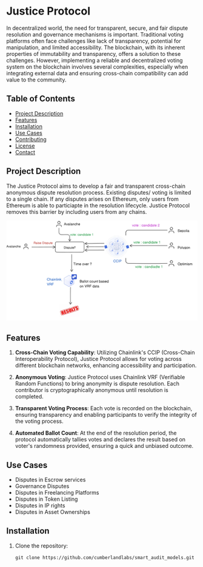 # Justice Protocol

In decentralized world, the need for transparent, secure, and fair dispute resolution and governance mechanisms is important. Traditional voting platforms often face challenges like lack of transparency, potential for manipulation, and limited accessibility. The blockchain, with its inherent properties of immutability and transparency, offers a solution to these challenges. However, implementing a reliable and decentralized voting system on the blockchain involves several complexities, especially when integrating external data and ensuring cross-chain compatibility can add value to the community.


## Table of Contents

- [Project Description](#project-description)
- [Features](#features)
- [Installation](#installation)
- [Use Cases](#UseCases)
- [Contributing](#contributing)
- [License](#license)
- [Contact](#contact)

## Project Description

The Justice Protocol aims to develop a fair and transparent cross-chain anonymous dispute resolution process. Existing disputes/ voting is limited to a single chain. If any disputes arises on Ethereum, only users from Ethereum is able to particiapte in the resolution lifecycle. Justice Protocol removes this barrier by including users from any chains. 

![architecture](https://github.com/ArpanManna/Cross-chain-Anonymous-Dispute-Resolution/blob/main/architecture.png?raw=true)



## Features

1. **Cross-Chain Voting Capability**: Utilizing Chainlink's CCIP (Cross-Chain Interoperability Protocol), Justice Protocol allows for voting across different blockchain networks, enhancing accessibility and participation.  

2. **Anonymous Voting**: Justice Protocol uses Chainlink VRF (Verifiable Random Functions) to bring anonymity is dispute resolution. Each contributor is cryptographically anonymous until resolution is completed.

3. **Transparent Voting Process**: Each vote is recorded on the blockchain, ensuring transparency and enabling participants to verify the integrity of the voting process.

4. **Automated Ballot Count**: At the end of the resolution period, the protocol automatically tallies votes and declares the result based on voter's randomness provided, ensuring a quick and unbiased outcome.

## Use Cases

- Disputes in Escrow services
- Governance Disputes
- Disputes in Freelancing Platforms
- Disputes in Token Listing
- Disputes in IP rights
- Disputes in Asset Ownerships


## Installation

1. Clone the repository:

   ```shell
   git clone https://github.com/cumberlandlabs/smart_audit_models.git
